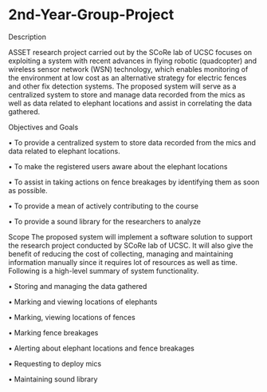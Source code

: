 # 2nd-Year-Group-Project
Description

ASSET research project carried out by the SCoRe lab of UCSC focuses on exploiting a system with recent advances in flying robotic (quadcopter) and wireless sensor network (WSN) technology, which enables monitoring of the environment at low cost as an alternative strategy for electric fences and other fix detection systems. The proposed system will serve as a centralized system to store and manage data recorded from the mics as well as data related to elephant locations and assist in correlating the data gathered.

Objectives and Goals

• To provide a centralized system to store data recorded from the mics and data related to elephant locations.

• To make the registered users aware about the elephant locations

• To assist in taking actions on fence breakages by identifying them as soon as possible.

• To provide a mean of actively contributing to the course

• To provide a sound library for the researchers to analyze

Scope
The proposed system will implement a software solution to support the research project conducted by SCoRe lab of UCSC. It will also give the benefit of reducing the cost of collecting, managing and maintaining information manually since it requires lot of resources as well as time. Following is a high-level summary of system functionality.

• Storing and managing the data gathered

• Marking and viewing locations of elephants

• Marking, viewing locations of fences

• Marking fence breakages

• Alerting about elephant locations and fence breakages

• Requesting to deploy mics

• Maintaining sound library
